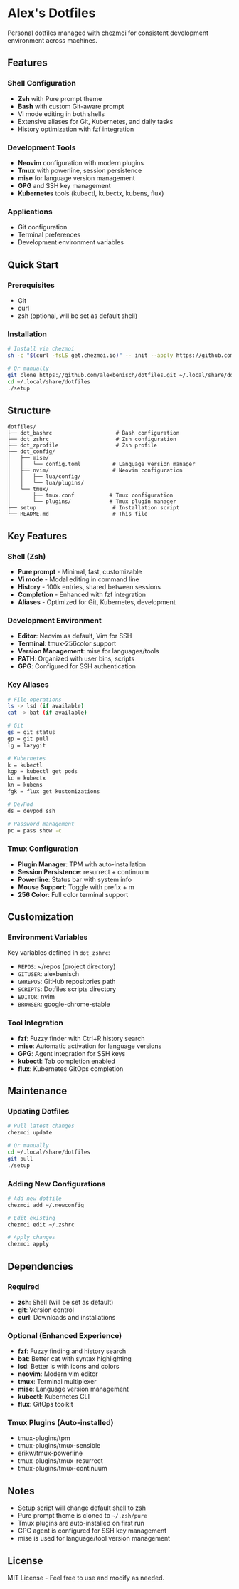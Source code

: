 # Alex's Dotfiles

Personal dotfiles managed with [chezmoi](https://chezmoi.io) for consistent development environment across machines.

## Features

### Shell Configuration
- **Zsh** with Pure prompt theme
- **Bash** with custom Git-aware prompt
- Vi mode editing in both shells
- Extensive aliases for Git, Kubernetes, and daily tasks
- History optimization with fzf integration

### Development Tools
- **Neovim** configuration with modern plugins
- **Tmux** with powerline, session persistence
- **mise** for language version management
- **GPG** and SSH key management
- **Kubernetes** tools (kubectl, kubectx, kubens, flux)

### Applications
- Git configuration
- Terminal preferences
- Development environment variables

## Quick Start

### Prerequisites
- Git
- curl
- zsh (optional, will be set as default shell)

### Installation
```bash
# Install via chezmoi
sh -c "$(curl -fsLS get.chezmoi.io)" -- init --apply https://github.com/alexbenisch/dotfiles

# Or manually
git clone https://github.com/alexbenisch/dotfiles.git ~/.local/share/dotfiles
cd ~/.local/share/dotfiles
./setup
```

## Structure

```
dotfiles/
├── dot_bashrc                    # Bash configuration
├── dot_zshrc                     # Zsh configuration  
├── dot_zprofile                  # Zsh profile
├── dot_config/
│   ├── mise/
│   │   └── config.toml          # Language version manager
│   ├── nvim/                    # Neovim configuration
│   │   ├── lua/config/
│   │   └── lua/plugins/
│   └── tmux/
│       ├── tmux.conf           # Tmux configuration
│       └── plugins/            # Tmux plugin manager
├── setup                        # Installation script
└── README.md                    # This file
```

## Key Features

### Shell (Zsh)
- **Pure prompt** - Minimal, fast, customizable
- **Vi mode** - Modal editing in command line
- **History** - 100k entries, shared between sessions
- **Completion** - Enhanced with fzf integration
- **Aliases** - Optimized for Git, Kubernetes, development

### Development Environment
- **Editor**: Neovim as default, Vim for SSH
- **Terminal**: tmux-256color support
- **Version Management**: mise for languages/tools
- **PATH**: Organized with user bins, scripts
- **GPG**: Configured for SSH authentication

### Key Aliases
```bash
# File operations
ls -> lsd (if available)
cat -> bat (if available)

# Git
gs = git status
gp = git pull  
lg = lazygit

# Kubernetes
k = kubectl
kgp = kubectl get pods
kc = kubectx
kn = kubens
fgk = flux get kustomizations

# DevPod
ds = devpod ssh

# Password management
pc = pass show -c
```

### Tmux Configuration
- **Plugin Manager**: TPM with auto-installation
- **Session Persistence**: resurrect + continuum
- **Powerline**: Status bar with system info
- **Mouse Support**: Toggle with prefix + m
- **256 Color**: Full color terminal support

## Customization

### Environment Variables
Key variables defined in `dot_zshrc`:
- `REPOS`: ~/repos (project directory)
- `GITUSER`: alexbenisch
- `GHREPOS`: GitHub repositories path
- `SCRIPTS`: Dotfiles scripts directory
- `EDITOR`: nvim
- `BROWSER`: google-chrome-stable

### Tool Integration
- **fzf**: Fuzzy finder with Ctrl+R history search
- **mise**: Automatic activation for language versions
- **GPG**: Agent integration for SSH keys
- **kubectl**: Tab completion enabled
- **flux**: Kubernetes GitOps completion

## Maintenance

### Updating Dotfiles
```bash
# Pull latest changes
chezmoi update

# Or manually
cd ~/.local/share/dotfiles
git pull
./setup
```

### Adding New Configurations
```bash
# Add new dotfile
chezmoi add ~/.newconfig

# Edit existing
chezmoi edit ~/.zshrc

# Apply changes
chezmoi apply
```

## Dependencies

### Required
- **zsh**: Shell (will be set as default)
- **git**: Version control
- **curl**: Downloads and installations

### Optional (Enhanced Experience)
- **fzf**: Fuzzy finding and history search
- **bat**: Better cat with syntax highlighting
- **lsd**: Better ls with icons and colors
- **neovim**: Modern vim editor
- **tmux**: Terminal multiplexer
- **mise**: Language version management
- **kubectl**: Kubernetes CLI
- **flux**: GitOps toolkit

### Tmux Plugins (Auto-installed)
- tmux-plugins/tpm
- tmux-plugins/tmux-sensible
- erikw/tmux-powerline
- tmux-plugins/tmux-resurrect
- tmux-plugins/tmux-continuum

## Notes

- Setup script will change default shell to zsh
- Pure prompt theme is cloned to `~/.zsh/pure`
- Tmux plugins are auto-installed on first run
- GPG agent is configured for SSH key management
- mise is used for language/tool version management

## License

MIT License - Feel free to use and modify as needed.